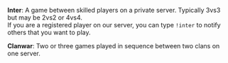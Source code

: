 **Inter**: A game between skilled players on a private server. Typically 3vs3 but may be 2vs2 or 4vs4.<br>
If you are a registered player on our server, you can type `!inter` to notify others that you want to play.

**Clanwar**: Two or three games played in sequence between two clans on one server.
